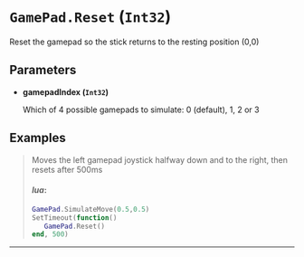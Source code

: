 # `GamePad.Reset` (`Int32`)


Reset the gamepad so the stick returns to the resting position (0,0)


## Parameters

* **gamepadIndex (`Int32`)** 

	Which of 4 possible gamepads to simulate: 0 (default), 1, 2 or 3


## Examples

> Moves the left gamepad joystick halfway down and to the right, then resets after 500ms
> 
> #### _lua_:
> ```lua
> GamePad.SimulateMove(0.5,0.5)
> SetTimeout(function()
>    GamePad.Reset()
> end, 500)
> ```
---
